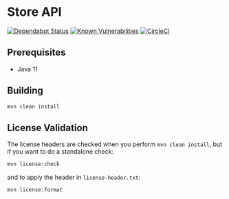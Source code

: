 # Store API
[![Dependabot Status](https://api.dependabot.com/badges/status?host=github&repo=connexta/ion-store-api)](https://dependabot.com)
[![Known Vulnerabilities](https://snyk.io/test/github/connexta/ion-store-api/badge.svg)](https://snyk.io/test/github/connexta/ion-store-api)
[![CircleCI](https://circleci.com/gh/connexta/ion-store-api/tree/master.svg?style=svg)](https://circleci.com/gh/connexta/ion-store-api/tree/master)

## Prerequisites
* Java 11

## Building
```bash
mvn clean install
```

## License Validation
The license headers are checked when you perform `mvn clean install`,
but if you want to do a standalone check:
```bash
mvn license:check
```
and to apply the header in `license-header.txt`:
```bash
mvn license:format
```
